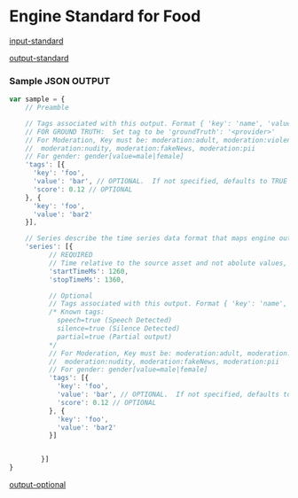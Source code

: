 # Engine Standard for Food

[comment]: <> (------------------- INPUT Section -------------------)

[input-standard](../components/input-vision-standard.md ':include')

[comment]: <> (------------------- OUTPUT Section -------------------)

[output-standard](../components/output-standard.md ':include')

### Sample JSON OUTPUT

```javascript
var sample = {
    // Preamble

    // Tags associated with this output. Format { 'key': 'name', 'value': 'value' }
    // FOR GROUND TRUTH:  Set tag to be 'groundTruth': '<provider>'
    // For Moderation, Key must be: moderation:adult, moderation:violence, moderation:nsfw,
    //  moderation:nudity, moderation:fakeNews, moderation:pii
    // For gender: gender[value=male|female]
    'tags': [{
      'key': 'foo',
      'value': 'bar', // OPTIONAL.  If not specified, defaults to TRUE
      'score': 0.12 // OPTIONAL
    }, {
      'key': 'foo',
      'value': 'bar2'
    }],

    // Series describe the time series data format that maps engine outputs with correlated time slices
    'series': [{
          // REQUIRED
          // Time relative to the source asset and not abolute values, if not time-based source (video, audio)
          'startTimeMs': 1260,
          'stopTimeMs': 1360,

          // Optional
          // Tags associated with this output. Format { 'key': 'name', 'value': 'value' }
          /* Known tags:
            speech=true (Speech Detected)
            silence=true (Silence Detected)
            partial=true (Partial output)
          */
          // For Moderation, Key must be: moderation:adult, moderation:violence, moderation:nsfw,
          //  moderation:nudity, moderation:fakeNews, moderation:pii
          // For gender: gender[value=male|female]
          'tags': [{
            'key': 'foo',
            'value': 'bar', // OPTIONAL.  If not specified, defaults to TRUE
            'score': 0.12 // OPTIONAL
          }, {
            'key': 'foo',
            'value': 'bar2'
          }]


        }]
}
```

[comment]: <> (------------------- OPTIONAL Section -------------------)

[output-optional](../components/output-optional.md ':include')
